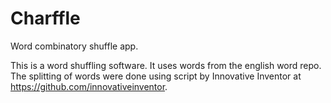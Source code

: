 # Charffle

Word combinatory shuffle app.

This is a word shuffling software.
It uses words from the english word repo.
The splitting of words were done using script by Innovative Inventor at https://github.com/innovativeinventor.
